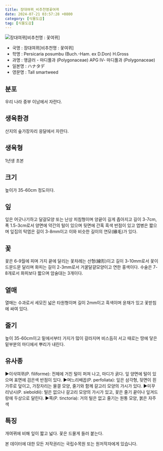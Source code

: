 ```yaml
---
title: 장대여뀌_비추천명꽃여뀌
date: 2024-07-21 03:57:28 +0800
category: [식물도감]
tag: [식물도감]
---
```




![장대여뀌[비추천명 : 꽃여뀌]](/fileUpload/plants/basic/Polygonaceae/Persicaria/1364/1_th2.JPG)
- 국명 : 장대여뀌[비추천명 : 꽃여뀌]
- 학명 : Persicaria posumbu (Buch.-Ham. ex D.Don) H.Gross
- 과명 : 앵글러 - 마디풀과 (Polygonaceae) APG Ⅳ- 마디풀과 (Polygonaceae)
- 일본명 : ハナタデ
- 영문명 : Tall smartweed


## 분포
우리 나라 중부 이남에서 자란다.
## 생육환경
산지의 숲가장자리 응달에서 자란다.
## 생육형
1년생 초본
## 크기
높이가 35-60cm 정도이다.
## 잎
잎은 어긋나기하고 달걀모양 또는 난상 피침형이며 양끝이 길게 좁아지고 길이 3-7cm, 폭 1.5-3cm로서 양면에 약간의 털이 있으며 뒷면에 간혹 흑색 반점이 있고 엽병은 짧으며 잎집의 탁엽은 길이 3-8mm이고 이와 비슷한 길이의 연모(緣毛)가 있다.
## 꽃
꽃은 6-9월에 피며 가지 끝에 달리는 꽃차례는 선형(線形)이고 길이 3-10mm로서 꽃이 드문드문 달리며 화피는 길이 2-3mm로서 거꿀달걀모양이고 연한 홍색이다. 수술은 7-8개로서 화피보다 짧으며 암술대는 3개이다.
## 열매
열매는 수과로서 세모진 넓은 타원형이며 길이 2mm이고 흑색이며 윤채가 있고 꽃받침에 싸여 있다.
## 줄기
높이 35-60cm이고 밑에서부터 가지가 많이 갈라지며 비스듬히 서고 때로는 땅에 닿은 밑부분의 마디에서 뿌리가 내린다.
## 유사종
▶이삭여뀌(P. filiforme): 전체에 거친 털이 퍼져 나고, 마디가 굵다. 잎 양면에 털이 있으며 표면에 검은색 반점이 있다.▶며느리배꼽(P. perfoliata): 잎은 삼각형, 뒷면이 흰 가루로 덮이고, 가장자리는 물결 모양, 줄기와 함께 갈고리 모양의 가시가 있다.▶미꾸리낚시(P. sieboldii): 털은 없으나 갈고리 모양의 가시가 있고, 꽃은 줄기 끝이나 잎겨드랑에 두상으로 달린다.▶쪽(P. tinctoria): 거의 털은 없고 줄기는 원통 모양, 붉은 자주색
## 특징
개여뀌에 비해 잎이 짧고 넓다. 꽃은 드물게 들러 붙는다.






본 데이터에 대한 모든 저작권리는 국립수목원 또는 원저작자에게 있습니다.
